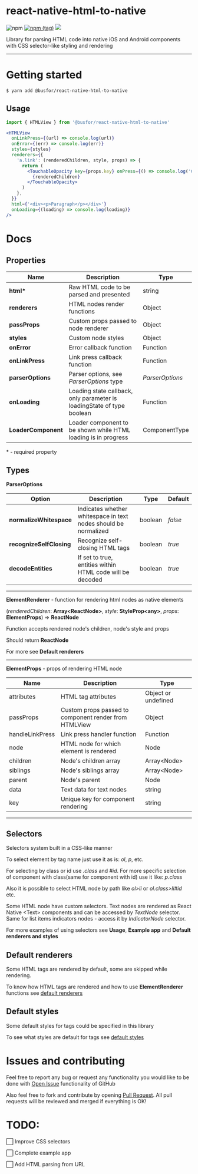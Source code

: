 # react-native-html-to-native

![npm](https://img.shields.io/npm/dw/@busfor/react-native-html-to-native?style=for-the-badge)
[![npm (tag)](https://img.shields.io/npm/v/@busfor/react-native-html-to-native/latest?style=for-the-badge)](https://www.npmjs.com/package/@busfor/react-native-html-to-native)
![](https://img.shields.io/npm/types/typescript?style=for-the-badge)

Library for parsing HTML code into native iOS and Android components with CSS selector-like styling and rendering

---

# Getting started

`$ yarn add @busfor/react-native-html-to-native`

## Usage

```javascript
import { HTMLView } from '@busfor/react-native-html-to-native'
```

```jsx
<HTMLView
  onLinkPress={(url) => console.log(url)}
  onError={(err) => console.log(err)}
  styles={styles}
  renderers={{
    'a.link': (renderedChildren, style, props) => {
      return (
        <TouchableOpacity key={props.key} onPress={() => console.log('Clicked', props.attributes.href)} style={style}>
          {renderedChildren}
        </TouchableOpacity>
      )
    },
  }}
  html={'<div><p>Paragraph</p></div>'}
  onLoading={(loading) => console.log(loading)}
/>
```

# Docs

## Properties

| Name                | Description                                                            | Type            |
| ------------------- | ---------------------------------------------------------------------- | --------------- |
| **html\***          | Raw HTML code to be parsed and presented                               | string          |
| **renderers**       | HTML nodes render functions                                            | Object          |
| **passProps**       | Custom props passed to node renderer                                   | Object          |
| **styles**          | Custom node styles                                                     | Object          |
| **onError**         | Error callback function                                                | Function        |
| **onLinkPress**     | Link press callback function                                           | Function        |
| **parserOptions**   | Parser options, see _ParserOptions_ type                               | _ParserOptions_ |
| **onLoading**       | Loading state callback, only parameter is loadingState of type boolean | Function        |
| **LoaderComponent** | Loader component to be shown while HTML loading is in progress         | ComponentType   |

\* - required property

## Types

**ParserOptions**

| Option                   | Description                                                     | Type    | Default |
| ------------------------ | --------------------------------------------------------------- | ------- | ------- |
| **normalizeWhitespace**  | Indicates whether whitespace in text nodes should be normalized | boolean | _false_ |
| **recognizeSelfClosing** | Recognize self-closing HTML tags                                | boolean | _true_  |
| **decodeEntities**       | If set to true, entities within HTML code will be decoded       | boolean | _true_  |

---

**ElementRenderer** - function for rendering html nodes as native elements

(_renderedChildren_: **Array\<ReactNode>**, _style_: **StyleProp\<any>**, _props_: **ElementProps**) => **ReactNode**

Function accepts rendered node's children, node's style and props

Should return **ReactNode**

For more see **Default renderers**

---

**ElementProps** - props of rendering HTML node

| Name            | Description                                           | Type                |
| --------------- | ----------------------------------------------------- | ------------------- |
| attributes      | HTML tag attributes                                   | Object or undefined |
| passProps       | Custom props passed to component render from HTMLView | Object              |
| handleLinkPress | Link press handler function                           | Function            |
| node            | HTML node for which element is rendered               | Node                |
| children        | Node's children array                                 | Array\<Node>        |
| siblings        | Node's siblings array                                 | Array\<Node>        |
| parent          | Node's parent                                         | Node                |
| data            | Text data for text nodes                              | string              |
| key             | Unique key for component rendering                    | string              |

---

## Selectors

Selectors system built in a CSS-like manner

To select element by tag name just use it as is: _ol_, _p_, etc.

For selecting by class or id use _.class_ and _#id_. For more specific selection of component with class(same for component with id) use it like: _p.class_

Also it is possible to select HTML node by path like _ol>li_ or _ol.class>li#id_ etc.

Some HTML node have custom selectors. Text nodes are rendered as React Native \<Text> components and can be accessed by _TextNode_ selector. Same for list items indicators nodes - access it by _IndicatorNode_ selector.

For more examples of using selectors see **Usage**, **Example app** and **Default renderers and styles**

## Default renderers

Some HTML tags are rendered by default, some are skipped while rendering.

To know how HTML tags are rendered and how to use **ElementRenderer** functions see [default renderers](src/defaults/renderers.tsx)

## Default styles

Some default styles for tags could be specified in this library

To see what styles are default for tags see [default styles](src/defaults/styles.ts)

# Issues and contributing

Feel free to report any bug or request any functionality you would like to be done with [Open Issue](https://github.com/busfor/react-native-html-to-native/issues/new) functionality of GitHub

Also feel free to fork and contribute by opening [Pull Request](https://github.com/busfor/react-native-html-to-native/compare). All pull requests will be reviewed and merged if everything is OK!

# TODO:

⬜️ Improve CSS selectors

⬜️ Complete example app

⬜️ Add HTML parsing from URL
